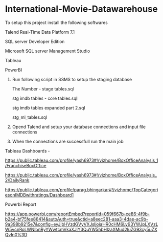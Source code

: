 # International-Movie-Datawarehouse


To setup this project install the following softwares 

Talend Real-Time Data Platform 7.1

SQL server Developer Edition

Microsoft SQL server Management Studio

Tableau

PowerBI


1. Run following script in SSMS to setup the staging database
    
    The Number - stage tables.sql	
    
    stg imdb tables - core tables.sql	
    
    stg imdb tables expanded part 2.sql
    
    stg_ml_tables.sql
 
2. Opend Talend and setup your database connections and input file connections

3. When the connections are successfull run the main job


Tableau Dashboards - 

https://public.tableau.com/profile/yash6973#!/vizhome/BoxOfficeAnalysis_1/FranchiseBoxOffice


https://public.tableau.com/profile/yash6973#!/vizhome/BoxOfficeAnalysis_2/DailyRank

https://public.tableau.com/profile/parag.bhingarkar#!/vizhome/TopCategoriesonIMDBwithratings/Dashboard1

Powerbi Report

https://app.powerbi.com/reportEmbed?reportId=059f667b-ce86-4f9b-b2a4-bf75fee86414&autoAuth=true&ctid=a8eec281-aaa3-4dae-ac9b-9a398b9215e7&config=eyJjbHVzdGVyVXJsIjoiaHR0cHM6Ly93YWJpLXVzLW5vcnRoLWNlbnRyYWwtcmVkaXJlY3QuYW5hbHlzaXMud2luZG93cy5uZXQvIn0%3D

